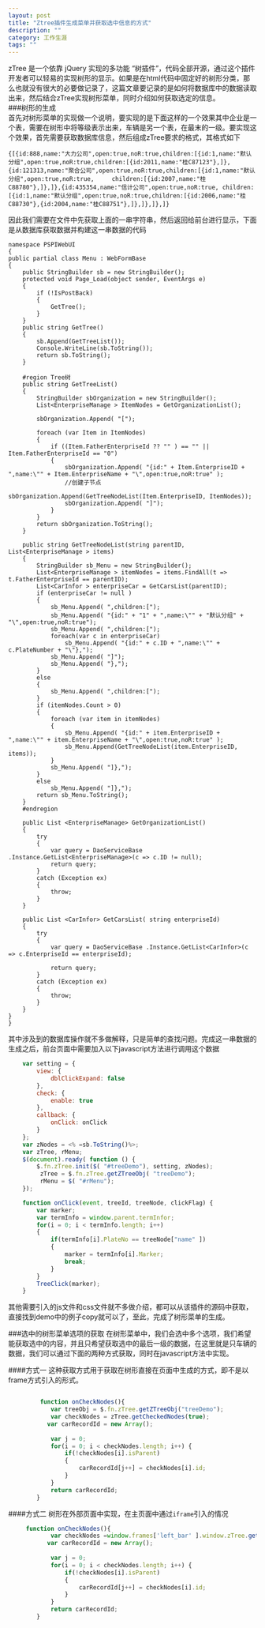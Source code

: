 ```yaml
---
layout: post
title: "Ztree插件生成菜单并获取选中信息的方式"
description: ""
category: 工作生涯
tags: ""
---
```


zTree 是一个依靠 jQuery 实现的多功能 “树插件”，代码全部开源，通过这个插件开发者可以轻易的实现树形的显示。如果是在html代码中固定好的树形分类，那么也就没有很大的必要做记录了，这篇文章要记录的是如何将数据库中的数据读取出来，然后结合zTree实现树形菜单，同时介绍如何获取选定的信息。  
###树形的生成  
首先对树形菜单的实现做一个说明，要实现的是下面这样的一个效果其中企业是一个表，需要在树形中将等级表示出来，车辆是另一个表，在最末的一级。要实现这个效果，首先需要获取数据库信息，然后组成zTree要求的格式，其格式如下  


    {[{id:888,name:"大力公司",open:true,noR:true,children:[{id:1,name:"默认分组",open:true,noR:true,children:[{id:2011,name:"桂C87123"},]},{id:121313,name:"聚合公司",open:true,noR:true,children:[{id:1,name:"默认分组",open:true,noR:true,     children:[{id:2007,name:"桂C88780"},]},]},{id:435354,name:"信计公司",open:true,noR:true, children:[{id:1,name:"默认分组",open:true,noR:true,children:[{id:2006,name:"桂C88730"},{id:2004,name:"桂C88751"},]},]},]},]}

因此我们需要在文件中先获取上面的一串字符串，然后返回给前台进行显示，下面是从数据库获取数据并构建这一串数据的代码  

    namespace PSPIWebUI
    {
    public partial class Menu : WebFormBase
    {
        public StringBuilder sb = new StringBuilder();
        protected void Page_Load(object sender, EventArgs e)
        {
            if (!IsPostBack)
            {
                GetTree();
            }
        }
        public string GetTree()
        {
            sb.Append(GetTreeList());
            Console.WriteLine(sb.ToString());
            return sb.ToString();
        }

        #region Tree树
        public string GetTreeList()
        {
            StringBuilder sbOrganization = new StringBuilder();
            List<EnterpriseManage > ItemNodes = GetOrganizationList();
           
            sbOrganization.Append( "[");

            foreach (var Item in ItemNodes)
            {
                if ((Item.FatherEnterpriseId ?? "" ) == "" || Item.FatherEnterpriseId == "0")
                {
                    sbOrganization.Append( "{id:" + Item.EnterpriseID + ",name:\"" + Item.EnterpriseName + "\",open:true,noR:true" );
                    //创建子节点
                    sbOrganization.Append(GetTreeNodeList(Item.EnterpriseID, ItemNodes));
                    sbOrganization.Append( "]");
                }
            }
            return sbOrganization.ToString();
        }

        public string GetTreeNodeList(string parentID, List<EnterpriseManage > items)
        {
            StringBuilder sb_Menu = new StringBuilder();
            List<EnterpriseManage > itemNodes = items.FindAll(t => t.FatherEnterpriseId == parentID);
            List<CarInfor > enterpriseCar = GetCarsList(parentID);
            if (enterpriseCar != null )
            {
                sb_Menu.Append( ",children:[");
                sb_Menu.Append( "{id:" + "1" + ",name:\"" + "默认分组" + "\",open:true,noR:true");
                sb_Menu.Append( ",children:[");
                foreach(var c in enterpriseCar)
                    sb_Menu.Append( "{id:" + c.ID + ",name:\"" + c.PlateNumber + "\"},");
                sb_Menu.Append( "]");
                sb_Menu.Append( "},");
            }
            else
            {
                sb_Menu.Append( ",children:[");
            }
            if (itemNodes.Count > 0)
            {
                foreach (var item in itemNodes)
                {
                    sb_Menu.Append( "{id:" + item.EnterpriseID + ",name:\"" + item.EnterpriseName + "\",open:true,noR:true" );
                    sb_Menu.Append(GetTreeNodeList(item.EnterpriseID, items));               
                }
                sb_Menu.Append( "]},");
            }
            else
                sb_Menu.Append( "]},");
            return sb_Menu.ToString();
        }
        #endregion

        public List <EnterpriseManage> GetOrganizationList()
        {
            try
            {
                var query = DaoServiceBase .Instance.GetList<EnterpriseManage>(c => c.ID != null);
                return query;
            }
            catch (Exception ex)
            {
                throw;
            }
        }

        public List <CarInfor> GetCarsList( string enterpriseId)
        {
            try
            {
                var query = DaoServiceBase .Instance.GetList<CarInfor>(c => c.EnterpriseId == enterpriseId);

                return query;
            }
            catch (Exception ex)
            {
                throw;
            }
        }
    }
    }

其中涉及到的数据库操作就不多做解释，只是简单的查找问题。完成这一串数据的生成之后，前台页面中需要加入以下javascript方法进行调用这个数据  
```javascript 
    var setting = {
        view: {
            dblClickExpand: false
        },
        check: {
            enable: true
        },
        callback: {
            onClick: onClick
        }
    };
    var zNodes = <% =sb.ToString()%>;
    var zTree, rMenu;
    $(document).ready( function () {
        $.fn.zTree.init($( "#treeDemo"), setting, zNodes);
         zTree = $.fn.zTree.getZTreeObj( "treeDemo");
         rMenu = $( "#rMenu");
    });

    function onClick(event, treeId, treeNode, clickFlag) {
        var marker;
        var termInfo = window.parent.termInfor;
        for(i = 0; i < termInfo.length; i++)
        {
            if(termInfo[i].PlateNo == treeNode["name" ])
            {
                marker = termInfo[i].Marker;
                break;
            }
        }
        TreeClick(marker);
    }
```
其他需要引入的js文件和css文件就不多做介绍，都可以从该插件的源码中获取，直接找到demo中的例子copy就可以了，至此，完成了树形菜单的生成。

###选中的树形菜单选项的获取
在树形菜单中，我们会选中多个选项，我们希望能获取选中的内容，并且只希望获取选中的最后一级的数据，在这里就是只车辆的数据，我们可以通过下面的两种方式获取，同时在javascript方法中实现。

####方式一
这种获取方式用于获取在树形直接在页面中生成的方式，即不是以frame方式引入的形式。  
```javascript

         function onCheckNodes(){
            var treeObj = $.fn.zTree.getZTreeObj("treeDemo");
            var checkNodes = zTree.getCheckedNodes(true);
           var carRecordId = new Array();
           
            var j = 0;
            for(i = 0; i < checkNodes.length; i++) { 
                if(!checkNodes[i].isParent)
                {
                    carRecordId[j++] = checkNodes[i].id;
                }
            } 
            return carRecordId;
        }
```
####方式二
树形在外部页面中实现，在主页面中通过`iframe`引入的情况  
```javascript
     function onCheckNodes(){
            var checkNodes =window.frames['left_bar' ].window.zTree.getCheckedNodes(true);
           var carRecordId = new Array();
           
            var j = 0;
            for(i = 0; i < checkNodes.length; i++) { 
                if(!checkNodes[i].isParent)
                {
                    carRecordId[j++] = checkNodes[i].id;
                }
            } 
            return carRecordId;
        }
```

